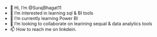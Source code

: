 - 👋 Hi, I’m @SurajBhagat11
- 👀 I’m interested in learning sql & BI tools
- 🌱 I’m currently learning Power BI
- 💞️ I’m looking to collaborate on learining sequal & data analytics tools
- 📫 How to reach me on linkdein.

<!---
SurajBhagat11/SurajBhagat11 is a ✨ special ✨ repository because its `README.md` (this file) appears on your GitHub profile.
You can click the Preview link to take a look at your changes.
--->

